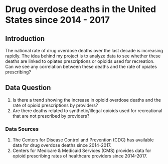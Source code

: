 # Drug overdose deaths in the United States since 2014 - 2017
## Introduction
The national rate of drug overdose deaths over the last decade is increasing rapidly. The idea behind my project is to analyze data to see whether these deaths are linked to opiates prescriptions or opioids used for recreation. Can we see any correlation between these deaths and the rate of opiates prescribing? 

## Data Question
1. Is there a trend showing the increase in opioid overdose deaths and the rate of opioid prescriptions by providers?
2. Are there deaths related to synthetic/illegal opioids used for recreational that are not prescribed by providers?

### Data Sources
1. The Centers for Disease Control and Prevention (CDC) has available data for drug overdose deaths since 2014-2017.  
2. Centers for Medicare & Medicaid Services (CMS) provides data for opioid prescribing rates of healthcare providers since 2014-2017. 


